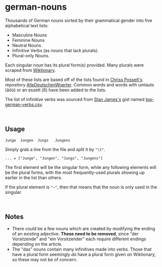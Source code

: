 # german-nouns
Thousands of German nouns sorted by their grammatical gender into five alphabetical text lists: 
- Masculine Nouns
- Feminine Nouns
- Neutral Nouns
- Infinitive Verbs (as nouns that lack plurals).
- Plural-only Nouns.

Each singular noun has its plural form(s) provided. Many plurals were scraped from [Wiktionary](https://de.wiktionary.org/).

Most of these lists are based off of the lists found in [Chriss Posselt's](https://github.com/cpos) repository [AlleDeutschenWoerter](https://github.com/cpos/AlleDeutschenWoerter). Common words and words with umlauts (äöü) or an eszett (ß) have been added to the lists. 

The list of infinitive verbs was sourced from [Stan James's](https://github.com/wanderingstan) gist named [top-german-verbs.csv](https://gist.github.com/wanderingstan/7eaaf0e22461b505c749e268c0b72bc4).

<br>

## Usage
`Junge	Jungen	Jungs	Jungens`

Simply grab a line from the file and split it by `"\t"`.

`... = ["Junge", "Jungen", "Jungs", "Jungens"]`

The first element will be the singular form, while any following elements will be the plural forms, with the most frequently-used plurals showing up earlier in the list than others.

If the plural element is `"—"`, then that means that the noun is only used in the singular.

<br>

## Notes

- There could be a few nouns which are created by modifying the ending of an existing adjective. **These need to be removed**, since "der Vorsitzende" and "ein Vorsitzender" each require different endings depending on the article.
- The "das" nouns contain many infinitives made into verbs. Those that have a plural form seemingly *do* have a plural form given on Wiktionary, so these may not be of concern.
